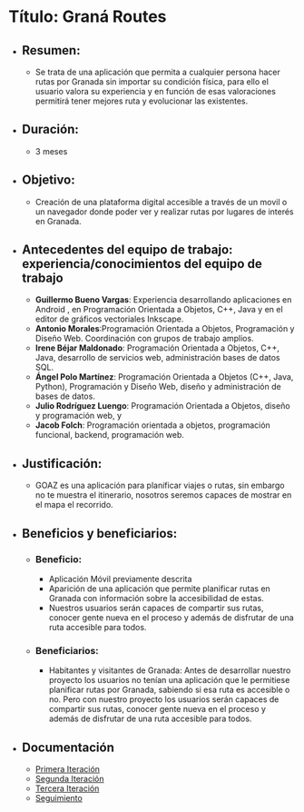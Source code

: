 # Título: Graná Routes

* ## Resumen: 
  * Se trata de una aplicación que permita a cualquier persona hacer rutas
por Granada sin importar su condición física, para ello el usuario valora su
experiencia y en función de esas valoraciones permitirá tener mejores ruta y
evolucionar las existentes.

* ## Duración: 
  * 3 meses

* ## Objetivo:
  * Creación de una plataforma digital accesible a través de un movil o un
navegador donde poder ver y realizar rutas por lugares de interés en
Granada.

* ## Antecedentes del equipo de trabajo: experiencia/conocimientos del equipo de trabajo
  * **Guillermo Bueno Vargas**: Experiencia desarrollando aplicaciones en
Android , en Programación Orientada a Objetos, C++, Java y en el editor de
gráficos vectoriales Inkscape.
  * **Antonio Morales**:Programación Orientada a Objetos, Programación y
Diseño Web. Coordinación con grupos de trabajo amplios.
  * **Irene Béjar Maldonado**: Programación Orientada a Objetos, C++, Java,
desarrollo de servicios web, administración bases de datos SQL.
  * **Ángel Polo Martínez**: Programación Orientada a Objetos (C++, Java,
Python), Programación y Diseño Web, diseño y administración de bases de
datos.
  * **Julio Rodríguez Luengo**: Programación Orientada a Objetos, diseño y
programación web, y
  * **Jacob Folch**: Programación orientada a objetos, programación funcional,
backend, programación web.

* ## Justificación:
  * GOAZ es una aplicación para planificar viajes o rutas, sin embargo no te
muestra el itinerario, nosotros seremos capaces de mostrar en el mapa el
recorrido.

* ## Beneficios y beneficiarios:

  * ### Beneficio:
    * Aplicación Móvil previamente descrita
    * Aparición de una aplicación que permite planificar rutas en Granada
con información sobre la accesibilidad de estas.
    * Nuestros usuarios serán capaces de compartir sus rutas, conocer
gente nueva en el proceso y además de disfrutar de una ruta
accesible para todos.

  * ### Beneficiarios:
    * Habitantes y visitantes de Granada: Antes de desarrollar nuestro
proyecto los usuarios no tenían una aplicación que le permitiese
planificar rutas por Granada, sabiendo si esa ruta es accesible o no.
Pero con nuestro proyecto los usuarios serán capaces de compartir
sus rutas, conocer gente nueva en el proceso y además de disfrutar
de una ruta accesible para todos.

* ## Documentación
  * [Primera Iteración](https://drive.google.com/drive/folders/16g9mmpSUpppMf1GjnFw56XyE3rYQoioP?usp=sharing)
  * [Segunda Iteración](https://drive.google.com/drive/folders/1IJCA72RHdMjzuNbGgMnsAUlxHOgKI9R4?usp=sharing)
  * [Tercera Iteración](https://drive.google.com/drive/folders/1VloY0_kEMZ79ILyCk_4ZtuQaWyRmqAql?usp=sharing)
  * [Seguimiento](https://drive.google.com/drive/folders/1GG1QbJ3KYI8xXMBJH5-1CpyZ_kZ7OYR7?usp=sharing)
